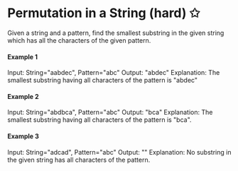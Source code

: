 # Permutation in a String (hard) ✩

Given a string and a pattern, find the smallest substring in the given 
string which has all the characters of the given pattern.

#### Example 1
Input: String="aabdec", Pattern="abc"
Output: "abdec"
Explanation: The smallest substring having all characters of the pattern is "abdec"

#### Example 2
Input: String="abdbca", Pattern="abc"
Output: "bca"
Explanation: The smallest substring having all characters of the pattern is "bca".

#### Example 3
Input: String="adcad", Pattern="abc"
Output: ""
Explanation: No substring in the given string has all characters of the pattern.

